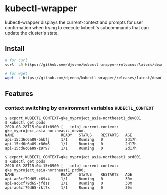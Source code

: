 # kubectl-wrapper
kubectl-wrapper displays the current-context and prompts for user confirmation when trying to execute kubectl's subcommands that can update the cluster's state.

## Install

```bash
# for curl
curl -LR https://github.com/djeeno/kubectl-wrapper/releases/latest/download/kubectl -o /usr/local/bin/kubectl ; chmod -v +x /usr/local/bin/kubectl

# for wget
wget -c https://github.com/djeeno/kubectl-wrapper/releases/latest/download/kubectl -O /usr/local/bin/kubectl ; chmod -v +x /usr/local/bin/kubectl
```

## Features

### context switching by environment variables `KUBECTL_CONTEXT`
```console
$ export KUBECTL_CONTEXT=gke_myproject_asia-northeast1_dev001
$ kubectl get pods
2020-08-28T15:04:01+0900 [   info] current-context: gke_myproject_asia-northeast1_dev001
NAME                     READY   STATUS    RESTARTS   AGE
api-15cd6c6a89-bhbfj     1/1     Running   0          2d17h
api-15cd6c6a89-r86m5     1/1     Running   0          2d17h
api-15cd6c6a89-z9r97     1/1     Running   0          2d17h

$ export KUBECTL_CONTEXT=gke_myproject_asia-northeast1_prd001
$ kubectl get pods
2020-08-28T15:04:15+0900 [   info] current-context: gke_myproject_asia-northeast1_prd001
NAME                     READY   STATUS    RESTARTS   AGE
api-ac6cf79d65-c69x4     1/1     Running   0          30m
api-ac6cf79d65-jfdss     1/1     Running   0          30m
api-ac6cf79d65-rkt7x     1/1     Running   0          30m
```
